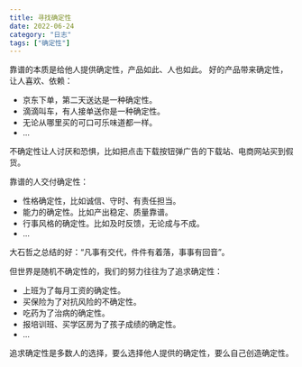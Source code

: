 ```yaml
---
title: 寻找确定性
date: 2022-06-24
category: "日志"
tags: ["确定性"]
---
```

靠谱的本质是给他人提供确定性，产品如此、人也如此。
好的产品带来确定性，让人喜欢、依赖：
- 京东下单，第二天送达是一种确定性。
- 滴滴叫车，有人接单送你是一种确定性。
- 无论从哪里买的可口可乐味道都一样。
- ...

不确定性让人讨厌和恐惧，比如把点击下载按钮弹广告的下载站、电商网站买到假货。

靠谱的人交付确定性：
- 性格确定性，比如诚信、守时、有责任担当。
- 能力的确定性。比如产出稳定、质量靠谱。
- 行事风格的确定性。比如及时反馈，无论成与不成。
- ...

大石哲之总结的好：“凡事有交代，件件有着落，事事有回音”。

但世界是随机不确定性的，我们的努力往往为了追求确定性：
- 上班为了每月工资的确定性。
- 买保险为了对抗风险的不确定性。
- 吃药为了治病的确定性。
- 报培训班、买学区房为了孩子成绩的确定性。
- ...

追求确定性是多数人的选择，要么选择他人提供的确定性，要么自己创造确定性。